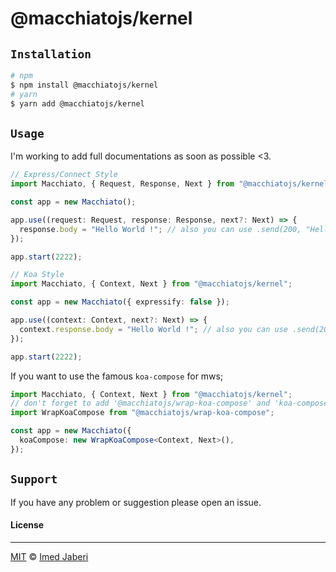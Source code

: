 # @macchiatojs/kernel

## `Installation`

```bash
# npm
$ npm install @macchiatojs/kernel
# yarn
$ yarn add @macchiatojs/kernel
```

## `Usage`

I'm working to add full documentations as soon as possible <3.

```typescript
// Express/Connect Style
import Macchiato, { Request, Response, Next } from "@macchiatojs/kernel";

const app = new Macchiato();

app.use((request: Request, response: Response, next?: Next) => {
  response.body = "Hello World !"; // also you can use .send(200, "Hello World !")
});

app.start(2222);

// Koa Style
import Macchiato, { Context, Next } from "@macchiatojs/kernel";

const app = new Macchiato({ expressify: false });

app.use((context: Context, next?: Next) => {
  context.response.body = "Hello World !"; // also you can use .send(200, "Hello World !")
});

app.start(2222);
```

If you want to use the famous `koa-compose` for mws;

```ts
import Macchiato, { Context, Next } from "@macchiatojs/kernel";
// don't forget to add '@macchiatojs/wrap-koa-compose' and 'koa-compose'
import WrapKoaCompose from "@macchiatojs/wrap-koa-compose";

const app = new Macchiato({
  koaCompose: new WrapKoaCompose<Context, Next>(),
});
```

## `Support`

If you have any problem or suggestion please open an issue.

#### License

---

[MIT](LICENSE) &copy; [Imed Jaberi](https://github.com/3imed-jaberi)
